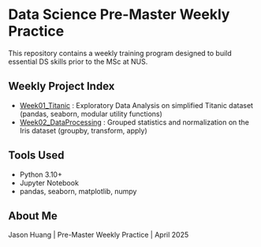 # Data Science Pre-Master Weekly Practice

This repository contains a weekly training program designed to build essential DS skills prior to the MSc at NUS.

## Weekly Project Index

- [Week01_Titanic](./Week01_Titanic) : Exploratory Data Analysis on simplified Titanic dataset (pandas, seaborn, modular utility functions)
- [Week02_DataProcessing](./Week02_DataProcessing) : Grouped statistics and normalization on the Iris dataset (groupby, transform, apply)

## Tools Used
- Python 3.10+
- Jupyter Notebook
- pandas, seaborn, matplotlib, numpy

## About Me
Jason Huang | Pre-Master Weekly Practice | April 2025
